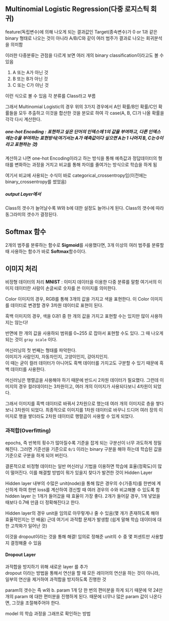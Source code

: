 ## Multinomial Logistic Regression(다중 로지스틱 회귀)
feature(독립변수)에 의해 나오게 되는 결과값인 Target(종속변수)가 0 or 1과 같은 binary 형태로 나오는 것이 아니라 A/B/C와 같이 여러 범주가 결과로 나오는 회귀분석을 의미함

이러한 다중분류는 관점을 다르게 보면 여러 개의 binary classification이라고도 볼 수 있음
1. A 또는 A가 아닌 것
2. B 또는 B가 아닌 것
3. C 또는 C가 아닌 것

이런 식으로 볼 수 있음
각 분류를 Class라고 부름

그래서 Multinomial Logistic의 경우 위의 3가지 경우에서 A인 확률/B인 확률/C인 확률들을 모두 추출하고 이것을 합산한 것을 분모로 하여 각 case(A, B, C)가 나올 확률을 각각 다시 계산한다.

##### one-hot Encoding : 표현하고 싶은 단어의 인덱스에 1의 값을 부여하고, 다른 인덱스에는 0을 부여하는 표현방식(여기서는 A가 예측값이다 싶으면 A는 1 나머지 B, C는 0이라고 표현하는 것)

계산하고 나면 one-hot Encoding이라고 하는 방식을 통해 예측값과 정답데이터의 형태를 변화하는 과정을 거치고 비교를 통해 차이를 줄여가는 방식으로 학습을 하게 됨

여기서 비교에 사용되는 수식이 바로 categorical_crossentropy임(이전에는 binary_crossentropy를 썼었음)

##### output Layer에서
Class의 갯수가 늘어날수록 W와 b에 대한 설정도 늘어나게 된다.
Class의 갯수에 따라 동그라미의 갯수가 결정된다.

## Softmax 함수
2개의 범주를 분류하는 함수로 **Sigmoid**를 사용했다면, 3개 이상의 여러 범주를 분류할때 사용하는 함수가 바로 **Softmax**함수이다.


## 이미지 처리
비정형 데이터의 처리
**MNIST** : 이미지 데이터을 이용한 다중 분류를 말함
여기서의 이미지 데이터란 사람이 손글씨로 숫자를 쓴 이미지를 의미한다.

Color 이미지의 경우, RGB를 통해 3개의 값을 가지고 색을 표현한다.
이 Color 이미지를 데이터로 변경할 경우 3차원 데이터로 표현이 된다.

흑백 이미지의 경우, 색을 0과1 중 한 개의 값을 가지고 표현할 수는 있지만 많이 사용하지는 않는다!

반면에 한 개의 값을 사용하되 범위를 0~255 로 잡아서 표현할 수도 있다. 그 때 나오게 되는 것이 `gray scale` 이다.

머신러닝의 첫 번째는 형태를 파악한다.  
이미지가 사람인지, 자동차인지, 고양이인지, 강아지인지.  
이 때는 굳이 컬러 데이터가 아니어도 흑백 데이터를 가지고도 구분할 수 있기 때문에 흑백 데이터를 사용한다.

머신러닝은 행렬곱을 사용해야 하기 때문에 반드시 2차원 데이터가 필요했다.
그런데 이미지의 경우 컬러데이터는 3차원이고, 여러 개의 이미지가 사용되다보니 4차원이 되었다.

그래서 이미지를 흑백 데이터로 바꿔서 2차원으로 했는데 여러 개의 이미지로 층을 쌓다보니 3차원이 되었다.
최종적으로 이미지를 1차원 데이터로 바꾸니 드디어 여러 장의 이미지로 행을 쌓더라도 2차원 데이터로 행렬곱이 사용할 수 있게 되었다.

### 과적합(Overfitting)

epochs, 즉 반복의 횟수가 많아질수록 기준을 잡게 되는 구분선이 너무 과도하게 정밀해진다. 그러면 기준선을 기준으로 `0/1` 이라는 binary 구분을 해야 하는데 학습된 값을 기준으로 구분을 하게 되어 버린다.

결론적으로 비정형 데이터는 일반 머신러닝 기법을 이용하면 학습에 효율(정확도)이 많이 떨어진다.
이를 해결할 방법이 뭐가 있을지 찾다가 발견한 것이 Hidden Layer

Hidden layer 내부의 수많은 unit(node)을 통해 많은 경우의 수(가중치)를 한번에 계산하게 하여 한번 loss를 계산하여 갱신할 때 여러 경우의 수와 비교해볼 수 있도록 함
hidden layer 는 1개가 들어갔을 때 효율이 가장 좋다.
2개가 들어갈 경우, 1개 넣었을 때보다 0.7배 만큼 더 정확해진다고 한다. 

Hidden layer의 경우 unit을 임의로 아무렇게나 줄 수 있음(몇 개가 존재하도록 해야 효율적인지는 안 배움)
근데 여기서 과적합 문제가 발생함 (쉽게 말해 학습 데이터에 대한 고착화가 일어난 것) 

이것을 dropout이라는 것을 통해 해결!
임의로 정해준 unit의 수 중 몇 퍼센트만 사용할 지 결정해줄 수 있음

#### Dropout Layer
과적합을 방지하기 위해 새로운 layer 를 추가  
dropout 이라는 방법을 통해서 연산을 할 때 모든 레이어의 연산을 하는 것이 아니라,  
일부의 연산을 제거하여 과적합을 방지하도록 진행한 것

param의 갯수는 즉 w와 b. param 1개 당 한 번의 편미분을 하게 되기 때문에 약 24만 개의 param 에 대한 편미분을 진행하게 된다.
때문에 너무나 많은 param 값이 나온다면, 그것을 조절해주어야 한다.

model 의 학습 과정을 그래프로 확인하는 방법
